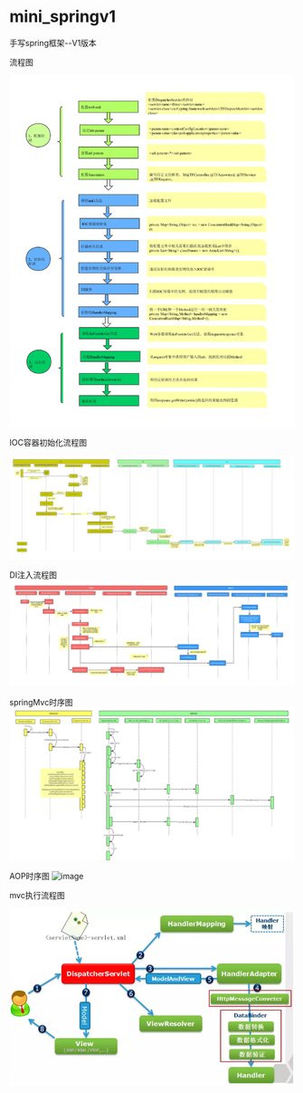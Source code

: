 # mini_springv1
手写spring框架--V1版本

流程图

![image](https://github.com/sdksdk0/mini_springv1/blob/master/spring%E6%A1%86%E6%9E%B6%E6%B5%81%E7%A8%8B%E5%9B%BE.jpg)


IOC容器初始化流程图

![image](https://github.com/sdksdk0/mini_springv1/blob/master/IOC%E5%AE%B9%E5%99%A8%E5%88%9D%E5%A7%8B%E5%8C%96%E6%B5%81%E7%A8%8B%E5%9B%BE.jpg)

DI注入流程图
![image](https://github.com/sdksdk0/mini_springv1/blob/master/DI%E6%B3%A8%E5%85%A5%E6%B5%81%E7%A8%8B%E5%9B%BE.jpg)

springMvc时序图
![image](./springmvc时序图.png)

AOP时序图
![image](./AOP运行时序图.png)

mvc执行流程图

![image](https://github.com/sdksdk0/mini_springv1/blob/master/mvc%E6%89%A7%E8%A1%8C%E6%B5%81%E7%A8%8B%E5%9B%BE.png)